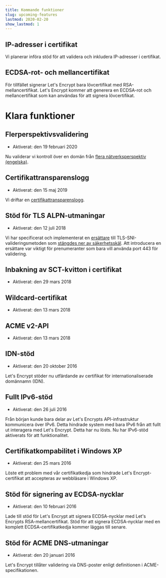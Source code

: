 ```yaml
---
title: Kommande funktioner
slug: upcoming-features
lastmod: 2020-02-20
show_lastmod: 1
---
```



## IP-adresser i certifikat

Vi planerar införa stöd för att validera och inkludera IP-adresser i
certifikat.

## ECDSA-rot- och mellancertifikat

För tillfället signerar Let's Encrypt bara lövcertifikat med
RSA-mellancertifikat. Let's Encrypt kommer att generera en ECDSA-rot och
mellancertifikat som kan användas för att signera lövcertifikat.

# Klara funktioner

## Flerperspektivsvalidering

* Aktiverat: den 19 februari 2020

Nu validerar vi kontroll över en domän från [flera nätverksperspektiv
(engelska)](https://letsencrypt.org/2020/02/19/multi-perspective-validation.html).

## Certifikattransparenslogg

* Aktiverat: den 15 maj 2019

Vi driftar en [certifikattransparenslogg](/docs/ct-logs).

## Stöd för TLS ALPN-utmaningar

* Aktiverat: den 12 juli 2018

Vi har specificerat och implementerat en
[ersättare](https://tools.ietf.org/html/rfc8737) till
TLS-SNI-valideringsmetoden som [stängdes ner av
säkerhetsskäl](https://community.letsencrypt.org/t/important-what-you-need-to-know-about-tls-sni-validation-issues/50811).
Att introducera en ersättare var viktigt för prenumeranter som bara vill
använda port 443 för validering.

## Inbakning av SCT-kvitton i certifikat

* Aktiverat: den 29 mars 2018

## Wildcard-certifikat

* Aktiverat: den 13 mars 2018

## ACME v2-API

* Aktiverat: den 13 mars 2018

## IDN-stöd

* Aktiverat: den 20 oktober 2016

Let's Encrypt stöder nu utfärdande av certifikat för internationaliserade
domännamn (IDN).

## Fullt IPv6-stöd

* Aktiverat: den 26 juli 2016

Från början kunde bara delar av Let's Encrypts API-infrastruktur kommunicera
över IPv6. Detta hindrade system med bara IPv6 från att fullt ut interagera med
Let's Encrypt. Detta har nu lösts. Nu har IPv6-stöd aktiverats för att
funktionalitet.

## Certifikatkompabilitet i Windows XP

* Aktiverat: den 25 mars 2016

Löste ett problem med vår certifikatkedja som hindrade Let's Encrypt-certifikat
att accepteras av webbläsare i Windows XP.

## Stöd för signering av ECDSA-nycklar

* Aktiverat: den 10 februari 2016

Lade till stöd för Let's Encrypt att signera ECDSA-nycklar med Let's Encrypts
RSA-mellancertifikat. Stöd för att signera ECDSA-nycklar med en komplett
ECDSA-certifikatkedja kommer läggas till senare.

## Stöd för ACME DNS-utmaningar

* Aktiverat: den 20 januari 2016

Let's Encrypt tillåter validering via DNS-poster enligt definitionen i
ACME-specifikationen.
